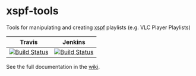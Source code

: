 # xspf-tools

Tools for manipulating and creating [xspf](http://xspf.org/) playlists (e.g. VLC Player Playlists)

| Travis | Jenkins |
| --- | --- |
| [![Build Status](https://travis-ci.org/thedava/xspf-tools.svg?branch=master)](https://travis-ci.org/thedava/xspf-tools) | [![Build Status](https://jenkins.davahome.net/buildStatus/icon?job=thedava%2Fxspf-tools%2Fmaster&style=plastic)](#) |

See the full documentation in the [wiki](https://github.com/thedava/xspf-tools/wiki).
